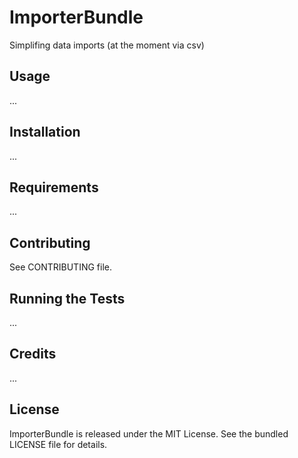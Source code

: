 ImporterBundle
==============

Simplifing data imports (at the moment via csv)

## Usage

...

## Installation

...

## Requirements

...

## Contributing

See CONTRIBUTING file.

## Running the Tests

...

## Credits

...

## License

ImporterBundle is released under the MIT License. See the bundled LICENSE file for
details.

